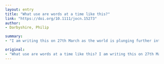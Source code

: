 ```yaml
---
layout: entry
title: "What use are words at a time like this?"
link: "https://doi.org/10.1111/jocn.15273"
author:
- Darbyshire, Philip

summary:
- "I am writing this on 27th March as the world is plunging further into the coronavirus crisis. My medical consultant said that he was apprehensive about the 'calm before the storm' that our health services face. He was deadly serious. At a follow-up tele-consult with his medical consultant recently, he said that his health services are in virtual 'lockdown' in Australia. The virus continues to spread across the world."

original:
- "What use are words at a time like this? I am writing this on 27th March as the world is plunging further into the coronavirus crisis. Like many worldwide, I am in virtual 'lockdown' in Australia while the exponential spread of the virus continues. At a follow-up tele-consult with my medical consultant recently, he said that he was apprehensive about the 'calm before the storm' that our health services face. He was deadly serious."
---
```


